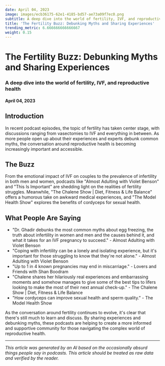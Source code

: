 ```yaml
---
date: April 04, 2023
image: images/ecb36175-62e1-4185-bd57-ae73a09f7ec0.png
subtitle: A deep dive into the world of fertility, IVF, and reproductive health
title: 'The Fertility Buzz: Debunking Myths and Sharing Experiences'
trending_metric: 6.666666666666667
weight: 0.15
---
```

# The Fertility Buzz: Debunking Myths and Sharing Experiences
### A deep dive into the world of fertility, IVF, and reproductive health
#### April 04, 2023

## Introduction
In recent podcast episodes, the topic of fertility has taken center stage, with discussions ranging from vasectomies to IVF and everything in between. As more people open up about their experiences and experts debunk common myths, the conversation around reproductive health is becoming increasingly important and accessible.

## The Buzz
From the emotional impact of IVF on couples to the prevalence of infertility in both men and women, podcasts like "Almost Adulting with Violet Benson" and "This Is Important" are shedding light on the realities of fertility struggles. Meanwhile, "The Chalene Show | Diet, Fitness & Life Balance" offers a humorous take on awkward medical experiences, and "The Model Health Show" explores the benefits of cordyceps for sexual health.

## What People Are Saying
- "Dr. Ghadir debunks the most common myths about egg freezing, the truth about infertility in women and men and the causes behind it, and what it takes for an IVF pregnancy to succeed." - Almost Adulting with Violet Benson
- "Coping with infertility can be a lonely and isolating experience, but it's important for those struggling to know that they're not alone." - Almost Adulting with Violet Benson
- "Up to 1 in 4 known pregnancies may end in miscarriage." - Lovers and Friends with Shan Boodram
- "Chalene shares her hilariously real experiences and embarrassing moments and somehow manages to give some of the best tips to lifers looking to make the most of their next annual check-up." - The Chalene Show | Diet, Fitness & Life Balance
- "How cordyceps can improve sexual health and sperm quality." - The Model Health Show

As the conversation around fertility continues to evolve, it's clear that there's still much to learn and discuss. By sharing experiences and debunking myths, these podcasts are helping to create a more informed and supportive community for those navigating the complex world of reproductive health.

 --- 

*This article was generated by an AI based on the occasionally absurd things people say in podcasts. This article should be treated as raw data and verified by the reader.*